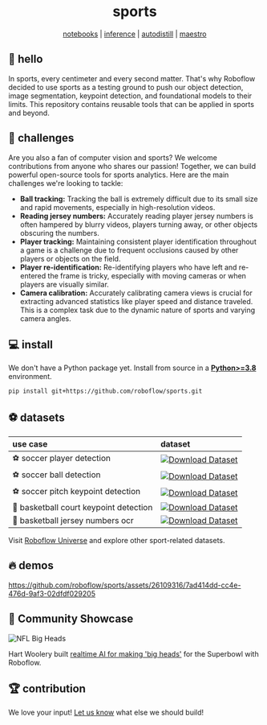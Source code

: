 <div align="center">

  <h1>sports</h1>

[notebooks](https://github.com/roboflow/notebooks) | [inference](https://github.com/roboflow/inference) | [autodistill](https://github.com/autodistill/autodistill) | [maestro](https://github.com/roboflow/multimodal-maestro)

</div>

## 👋 hello

In sports, every centimeter and every second matter. That's why Roboflow decided to use sports as a testing ground to push our object detection, image segmentation, keypoint detection, and foundational models to their limits. This repository contains reusable tools that can be applied in sports and beyond.

## 🥵 challenges

Are you also a fan of computer vision and sports?  We welcome contributions from anyone who shares our passion! Together, we can build powerful open-source tools for sports analytics. Here are the main challenges we're looking to tackle:

- **Ball tracking:** Tracking the ball is extremely difficult due to its small size and rapid movements, especially in high-resolution videos.
- **Reading jersey numbers:** Accurately reading player jersey numbers is often hampered by blurry videos, players turning away, or other objects obscuring the numbers.
- **Player tracking:** Maintaining consistent player identification throughout a game is a challenge due to frequent occlusions caused by other players or objects on the field.
- **Player re-identification:** Re-identifying players who have left and re-entered the frame is tricky, especially with moving cameras or when players are visually similar.
- **Camera calibration:** Accurately calibrating camera views is crucial for extracting advanced statistics like player speed and distance traveled. This is a complex task due to the dynamic nature of sports and varying camera angles.

## 💻 install

We don't have a Python package yet. Install from source in a
[**Python>=3.8**](https://www.python.org/) environment.

```bash
pip install git+https://github.com/roboflow/sports.git
```

## ⚽ datasets

| use case                               | dataset                                                                                                                                                           |
|:---------------------------------------|:------------------------------------------------------------------------------------------------------------------------------------------------------------------|
| ⚽ soccer player detection              | [![Download Dataset](https://app.roboflow.com/images/download-dataset-badge.svg)](https://universe.roboflow.com/roboflow-jvuqo/football-players-detection-3zvbc)  |
| ⚽ soccer ball detection                | [![Download Dataset](https://app.roboflow.com/images/download-dataset-badge.svg)](https://universe.roboflow.com/roboflow-jvuqo/football-ball-detection-rejhg)     |
| ⚽ soccer pitch keypoint detection      | [![Download Dataset](https://app.roboflow.com/images/download-dataset-badge.svg)](https://universe.roboflow.com/roboflow-jvuqo/football-field-detection-f07vi)    |
| 🏀 basketball court keypoint detection | [![Download Dataset](https://app.roboflow.com/images/download-dataset-badge.svg)](https://universe.roboflow.com/roboflow-jvuqo/basketball-court-detection-2)      |
| 🏀 basketball jersey numbers ocr       | [![Download Dataset](https://app.roboflow.com/images/download-dataset-badge.svg)](https://universe.roboflow.com/roboflow-jvuqo/basketball-jersey-numbers-ocr)     |


Visit [Roboflow Universe](https://universe.roboflow.com/) and explore other sport-related datasets.

## 🔥 demos

https://github.com/roboflow/sports/assets/26109316/7ad414dd-cc4e-476d-9af3-02dfdf029205

## 🌟 Community Showcase

![NFL Big Heads](https://substackcdn.com/image/fetch/w_1456,c_limit,f_webp,q_auto:good,fl_progressive:steep/https%3A%2F%2Fsubstack-post-media.s3.amazonaws.com%2Fpublic%2Fimages%2F8300748a-de8f-4fa2-a4dc-48b55a127e8c_320x320.gif)

Hart Woolery built [realtime AI for making 'big heads'](https://hart.substack.com/p/how-i-built-realtime-ai-for-broadcast) for the Superbowl with Roboflow.


## 🏆 contribution

We love your input! [Let us know](https://github.com/roboflow/sports/issues) what else we should build!
